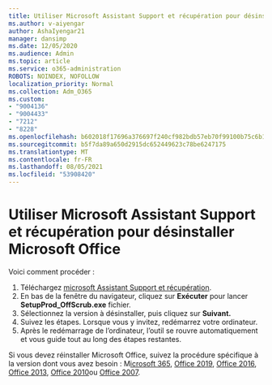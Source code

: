 ```yaml
---
title: Utiliser Microsoft Assistant Support et récupération pour désinstaller Microsoft Office
ms.author: v-aiyengar
author: AshaIyengar21
manager: dansimp
ms.date: 12/05/2020
ms.audience: Admin
ms.topic: article
ms.service: o365-administration
ROBOTS: NOINDEX, NOFOLLOW
localization_priority: Normal
ms.collection: Adm_O365
ms.custom:
- "9004136"
- "9004433"
- "7212"
- "8228"
ms.openlocfilehash: b602018f17696a376697f240cf982bdb57eb70f99100b75c6b15867ee135bb5d
ms.sourcegitcommit: b5f7da89a650d2915dc652449623c78be6247175
ms.translationtype: MT
ms.contentlocale: fr-FR
ms.lasthandoff: 08/05/2021
ms.locfileid: "53908420"
---
```

# <a name="use-microsoft-support-and-recovery-assistant-to-uninstall-microsoft-office"></a>Utiliser Microsoft Assistant Support et récupération pour désinstaller Microsoft Office

Voici comment procéder :

1. Téléchargez [microsoft Assistant Support et récupération](https://go.microsoft.com/fwlink/?linkid=2139122).
1. En bas de la fenêtre du navigateur, cliquez sur **Exécuter** pour lancer **SetupProd_OffScrub.exe** fichier.
1. Sélectionnez la version à désinstaller, puis cliquez sur **Suivant.**
1. Suivez les étapes. Lorsque vous y invitez, redémarrez votre ordinateur.
1. Après le redémarrage de l’ordinateur, l’outil se rouvre automatiquement et vous guide tout au long des étapes restantes.

Si vous devez réinstaller Microsoft Office, suivez la procédure spécifique à la version dont vous avez besoin : M[icrosoft 365](https://go.microsoft.com/fwlink/?linkid=2138843), [Office 2019](https://go.microsoft.com/fwlink/?linkid=2138843), [Office 2016](https://go.microsoft.com/fwlink/?linkid=2138919), [Office 2013](https://go.microsoft.com/fwlink/?linkid=2138919), [Office 2010](https://go.microsoft.com/fwlink/?linkid=2139237)ou [Office 2007](https://go.microsoft.com/fwlink/?linkid=2138644).